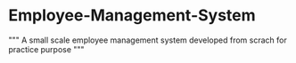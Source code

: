 # Employee-Management-System
""" A small scale employee management system developed from scrach for practice purpose """
